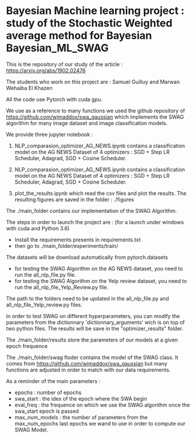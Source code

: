 # Bayesian Machine learning project : study of the Stochastic Weighted average method for Bayesian Bayesian_ML_SWAG

This is the repository of our study of the article : https://arxiv.org/abs/1902.02476

The students who work on this project are : Samuel Guilluy and Marwan Wehaiba El Khazen

All the code use Pytorch with cuda gpu.

We use as a reference to many functions we used the github repository of https://github.com/wjmaddox/swa_gaussian which implements the SWAG algorithm for many image dataset and image classification models.

We provide three jupyter notebook :

1.   NLP_comparasion_optimizer_AG_NEWS.ipynb contains a classification model on the AG NEWS Dataset of 4 optimizers : SGD + Step LR Scheduler, Adagrad, SGD + Cosine Scheduler.

2.   NLP_comparasion_optimizer_AG_NEWS.ipynb contains a classification model on the AG NEWS Dataset of 4 optimizers : SGD + Step LR Scheduler, Adagrad, SGD + Cosine Scheduler.

3.   plot_the_results.ipynb which read the csv files and plot the results. The resulting figures are saved in the folder : ./figures

The ./main_folder contains our implementation of the SWAG Algorithm.

The steps in order to launch the project are :
(for a launch under windows with cuda and Python 3.6)
 - Install the requirements presents in requirements.txt
 - then go to ./main_folder/experiments/train/ 
 
The datasets will be download automatically from pytorch.datasets

 - for testing the SWAG Algorithm on the AG NEWS dataset, you need to run the all_nlp_file.py file.
 - for testing the SWAG Algorithm on the Yelp review dataset, you need to run the all_nlp_file_Yelp_Review.py file.
 
The path to the folders need to be updated in the all_nlp_file.py and all_nlp_file_Yelp_review.py files.

In order to test SWAG on different hyperparameters, you can modify the parameters from the dictionnary 'dictionnary_arguments' wich is on top of two python files. 
The results will be save in the "optimizer_results" folder.

The ./main_folder/results store the parameters of our models at a given epoch frequence

The ./main_folder/swag floder contains the model of the SWAG class. It comes from https://github.com/wjmaddox/swa_gaussian but many functions are adjusted in order to match with our data requirements.

As a reminder of the main parameters : 
  - epochs : number of epochs
  - swa_start : the idex of the epoch where the SWA begin
  - eval_freq : the frequence on which we use the SWAG algorithm once the swa_start epoch is passed
  - max_num_models : the number of parameters from the max_num_epochs last epochs we wand to use in order to compute our SWAG Model.
 
